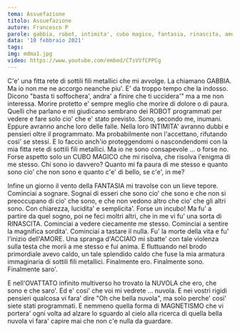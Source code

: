```yaml
---
tema: Assuefazione
titolo: Assuefazione
autore: Francesco P
parole: gabbia, robot, intimita', cubo magico, fantasia, rinascita, amore, acciaio, ovattato, nuvola, magnetismo
data: '10 febbraio 2021'
tags: 
img: mdma1.jpg
video: https://www.youtube.com/embed/CTsVVfCPPCg
---
```

C'e' una fitta rete di sottili fili metallici che mi avvolge. La chiamano GABBIA. Ma io non me ne accorgo neanche piu'.
E' da troppo tempo che la indosso.
Dicono "basta ti soffochera', andra' a finire che ti uccidera'" ma a me non interessa.
Morire protetto e' sempre meglio che morire di dolore o di paura.
Quelli che parlano e mi giudicano sembrano dei ROBOT programmati per vedere e fare solo cio' che e' stato previsto.
Sono, secondo me, inumani.
Eppure avranno anche loro delle falle. Nella loro INTIMITA' avranno dubbi e pensieri oltre il programmato.
Ma probabilmente non l'accettano, rifutando cosi' se stessi.
E lo faccio anch'io proteggendomi o nascondendomi con la mia fitta rete di sottili fili metallici.
Ma io ne sono consapevole ... o forse no.
Forse aspetto solo un CUBO MAGICO che mi risolva, che risolva l'enigma di me stesso.
Chi sono io davvero?
Quanto mi fa paura di me stesso e quanto sono cio' che non sono e quanto c'e' di bello, se c'e', in me?

Infine un giorno il vento della FANTASIA mi travolse con un lieve tepore.
Cominciai a sognare. Sognai di esseri che sono cio' che sono e che non si preoccupano di cio' che sono,
e che non vedono altro che cio' che gli altri sono. Con chiarezza, lucidita' e semplicita'.
Forse un incubo!
Ma fu' a partire da quel sogno, poi ne feci moltri altri, che in me vi fu' una sorta di RINASCITA.
Cominciai a vedere ciecamente me stesso. Cominciai a sentire la magnifica sordita'.
Cominciai a tastare il nulla.
Fu' la morte della vita e fu' l'inizio dell'AMORE.
Una spranga d'ACCIAIO mi sbatte' con tale violenza sulla testa che morii a me stesso e fui anima.
E fluttuando nel brodo primordiale avevo caldo, un tale splendido caldo che fuse la mia
armatura immaginaria di sottili fili metallici.
Finalmente ero. Finalmente sono. Finalmente saro'.

E nell'OVATTATO infinito multiverso ho trovato la NUVOLA che ero, che sono e che saro'.
Ed e' cosi' che voi mi vedrete ... nuvola. E nei vostri rigidi pensieri qualcosa vi fara' dire
"Oh che bella nuvola", ma solo perche' cosi' siete stati programmati.
E nemmeno quella forma di MAGNETISMO che vi portera' ogni volta ad alzare lo sguardo al cielo
alla ricerca di quella bella nuvola vi fara' capire mai che non c'e nulla da guardare.


